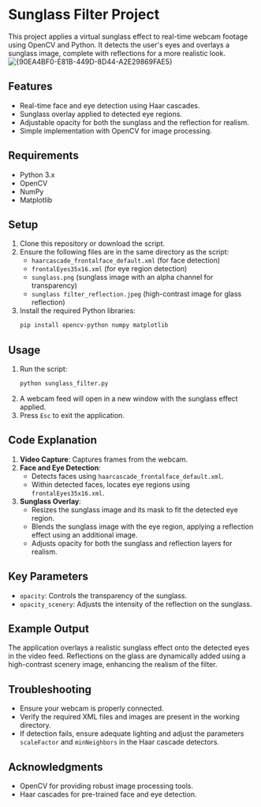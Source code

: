 # Sunglass Filter Project

This project applies a virtual sunglass effect to real-time webcam footage using OpenCV and Python. It detects the user's eyes and overlays a sunglass image, complete with reflections for a more realistic look.
![{90EA4BF0-E81B-449D-8D44-A2E29869FAE5}](https://github.com/user-attachments/assets/b7e59853-b26b-4b59-8a9f-93a32930047c)

## Features
- Real-time face and eye detection using Haar cascades.
- Sunglass overlay applied to detected eye regions.
- Adjustable opacity for both the sunglass and the reflection for realism.
- Simple implementation with OpenCV for image processing.

## Requirements
- Python 3.x
- OpenCV
- NumPy
- Matplotlib

## Setup
1. Clone this repository or download the script.
2. Ensure the following files are in the same directory as the script:
   - `haarcascade_frontalface_default.xml` (for face detection)
   - `frontalEyes35x16.xml` (for eye region detection)
   - `sunglass.png` (sunglass image with an alpha channel for transparency)
   - `sunglass filter_reflection.jpeg` (high-contrast image for glass reflection)
3. Install the required Python libraries:
   ```bash
   pip install opencv-python numpy matplotlib
   ```

## Usage
1. Run the script:
   ```bash
   python sunglass_filter.py
   ```
2. A webcam feed will open in a new window with the sunglass effect applied.
3. Press `Esc` to exit the application.

## Code Explanation
1. **Video Capture**: Captures frames from the webcam.
2. **Face and Eye Detection**:
   - Detects faces using `haarcascade_frontalface_default.xml`.
   - Within detected faces, locates eye regions using `frontalEyes35x16.xml`.
3. **Sunglass Overlay**:
   - Resizes the sunglass image and its mask to fit the detected eye region.
   - Blends the sunglass image with the eye region, applying a reflection effect using an additional image.
   - Adjusts opacity for both the sunglass and reflection layers for realism.

## Key Parameters
- `opacity`: Controls the transparency of the sunglass.
- `opacity_scenery`: Adjusts the intensity of the reflection on the sunglass.

## Example Output
The application overlays a realistic sunglass effect onto the detected eyes in the video feed. Reflections on the glass are dynamically added using a high-contrast scenery image, enhancing the realism of the filter.

## Troubleshooting
- Ensure your webcam is properly connected.
- Verify the required XML files and images are present in the working directory.
- If detection fails, ensure adequate lighting and adjust the parameters `scaleFactor` and `minNeighbors` in the Haar cascade detectors.

## Acknowledgments
- OpenCV for providing robust image processing tools.
- Haar cascades for pre-trained face and eye detection.

